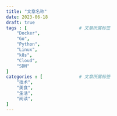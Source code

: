 ```yaml
---
title: "文章名称"
date: 2023-06-18
draft: true
tags : [                    # 文章所属标签
    "Docker",
    "Go", 
    "Python",
    "Linux",
    "k8s",
    "Cloud",
    "SDN"
]
categories : [              # 文章所属标签
    "技术",
    "美食",
    "生活",
    "阅读",
]
---
```

